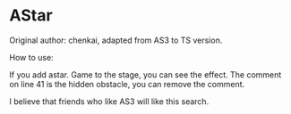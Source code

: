 # AStar
Original author: chenkai, adapted from AS3 to TS version.

How to use:

If you add astar. Game to the stage, you can see the effect.
The comment on line 41 is the hidden obstacle, you can remove the comment.

I believe that friends who like AS3 will like this search.
